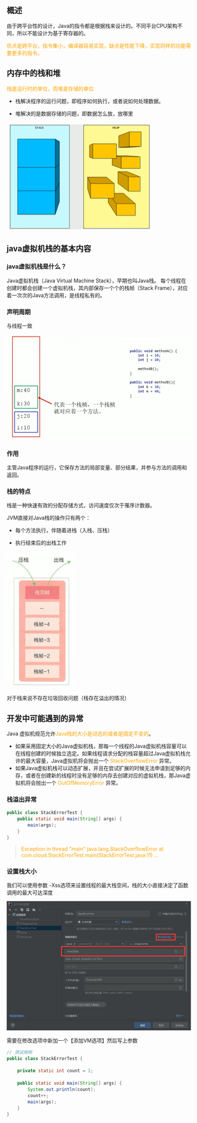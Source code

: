## 概述

由于跨平台性的设计，Java的指令都是根据栈来设计的。不同平台CPU架构不同，所以不能设计为基于寄存器的。

<font color="orange">优点是跨平台，指令集小，编译器容易实现，缺点是性能下降，实现同样的功能需要更多的指令。</font>

## 内存中的栈和堆

<font color="orange">栈是运行时的单位，而堆是存储的单位</font>

- 栈解决程序的运行问题，即程序如何执行，或者说如何处理数据。

- 堆解决的是数据存储的问题，即数据怎么放，放哪里

 <img src="image/10.%E8%99%9A%E6%8B%9F%E6%9C%BA%E6%A0%88/image-20230424031519428.png" alt="image-20230424031519428" style="zoom: 50%;" />

## java虚拟机栈的基本内容

### java虚拟机栈是什么？

Java虚拟机栈（Java Virtual Machine Stack），早期也叫Java栈。
每个线程在创建时都会创建一个虚拟机栈，其内部保存一个个的栈帧（Stack Frame），对应着一次次的Java方法调用，是线程私有的。

### 声明周期

与线程一致

![image-20230424041934923](image/10.%E8%99%9A%E6%8B%9F%E6%9C%BA%E6%A0%88/image-20230424041934923.png)

### 作用

主管Java程序的运行，它保存方法的局部变量、部分结果，并参与方法的调用和返回。

### 栈的特点

栈是一种快速有效的分配存储方式，访问速度仅次于罹序计数器。

JVM直接对Java栈的操作只有两个：

- 每个方法执行，伴随着进栈（入栈、压栈）

- 执行结束后的出栈工作

 <img src="image/10.%E8%99%9A%E6%8B%9F%E6%9C%BA%E6%A0%88/image-20230424043316555.png" alt="image-20230424043316555" style="zoom: 50%;" />

对于栈来说不存在垃圾回收问题（栈存在溢出的情况）



## 开发中可能遇到的异常

Java 虚拟机规范允许<font color="orange">Java栈的大小是动态的或者是固定不变的</font>。

* 如果采用固定大小的Java虚拟机栈，那每一个线程的Java虚拟机栈容量可以在线程创建的时候独立选定。如果线程请求分配的栈容量超过Java虚拟机栈允许的最大容量，Java虚拟机将会抛出一个 <font color="orange">StackOverflowError</font> 异常。 
*  如果Java虚拟机栈可以动态扩展，并且在尝试扩展的时候无法申请到足够的内存，或者在创建新的线程时没有足够的内存去创建对应的虚拟机栈，那Java虚拟机将会抛出一个 <font color="orange">OutOfMemoryError</font> 异常。 

### 栈溢出异常

```java
public class StackErrorTest {
    public static void main(String[] args) {
        main(args);
    }
}
```

> <font color="orange">Exception in thread "main" java.lang.StackOverflowError</font>
> <font color="orange">	at com.cloud.StackErrorTest.main(StackErrorTest.java:11)</font>
> <font color="orange">	...</font>

### 设置栈大小

我们可以使用参数 -Xss选项来设置线程的最大栈空间，栈的大小直接决定了函数调用的最大可达深度

![image-20230424045234525](image/10.%E8%99%9A%E6%8B%9F%E6%9C%BA%E6%A0%88/image-20230424045234525.png)

需要在修改选项中新加一个【添加VM选项】然后写上参数

```java
// 测试用例
public class StackErrorTest {

    private static int count = 1;

    public static void main(String[] args) {
        System.out.println(count);
        count++;
        main(args);
    }
}
```